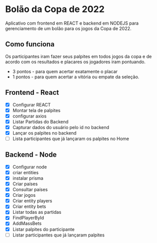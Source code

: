 # Bolão da Copa de 2022

Aplicativo com frontend em REACT e backend em NODEJS para gerenciamento de um bolão para os jogos da Copa de 2022.

## Como funciona 
Os participantes iram fazer seus palpites em todos jogos da copa e de acordo com os resultados e placares os jogadores iram pontuando.
 - 3 pontos - para quem acertar exatamente o placar
 - 1 pontos - para quem acertar a vitória ou empate da seleção.

## Frontend - React
 - [X] Configurar REACT
 - [X] Montar tela de palpites
 - [X] configurar axios
 - [X] Listar Partidas do Backend
 - [X] Capturar dados do usuário pelo id no backend
 - [X] Lançar os palpites no backend
 - [ ] Lista participantes que já lançaram os palpites no Home

## Backend - Node
 - [X] Configurar node
 - [X] criar entities
 - [X] instalar prisma
 - [X] Criar países 
 - [X] Consultar países
 - [X] Criar jogos
 - [X] Criar entity players
 - [X] Criar entity bets
 - [X] Listar todas as partidas
 - [X] FindPlayerById
 - [X] AddMassBets
 - [X] Listar palpites do participante
 - [ ] Listar participantes que já lançaram palpites
